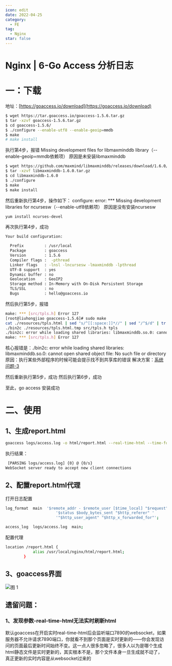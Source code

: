 ```yaml
---
icon: edit
date: 2022-04-25
category:
  - FE
tag:
  - Nginx
star: false
---
```

# Nginx | 6-Go Access 分析日志


# 一：下载
地址：[https://goaccess.io/download](https://goaccess.io/download)
```bash
$ wget https://tar.goaccess.io/goaccess-1.5.6.tar.gz
$ tar -xzvf goaccess-1.5.6.tar.gz
$ cd goaccess-1.5.6/
$ ./configure --enable-utf8 --enable-geoip=mmdb
$ make
# make install
```
执行第4步，报错
Missing development files for libmaxminddb library（--enable-geoip=mmdb依赖项）
原因是未安装libmaxminddb
```bash
$ wget https://github.com/maxmind/libmaxminddb/releases/download/1.6.0/libmaxminddb-1.6.0.tar.gz
$ tar -xzvf libmaxminddb-1.6.0.tar.gz
$ cd libmaxminddb-1.6.0
$ ./configure
$ make
$ make install
```
然后重新执行第4步，操作如下：
configure: error: *** Missing development libraries for ncursesw（--enable-utf8依赖项）
原因是没有安装ncursesw
```bash
yum install ncurses-devel
```
再次执行第4步，成功
```bash
Your build configuration:

  Prefix         : /usr/local
  Package        : goaccess
  Version        : 1.5.6
  Compiler flags :  -pthread
  Linker flags   : -lnsl -lncursesw -lmaxminddb -lpthread  
  UTF-8 support  : yes
  Dynamic buffer : no
  Geolocation    : GeoIP2
  Storage method : In-Memory with On-Disk Persistent Storage
  TLS/SSL        : no
  Bugs           : hello@goaccess.io
```
然后执行第5步，报错
```bash
make: *** [src/tpls.h] Error 127
[root@liuhongjiao goaccess-1.5.6]# sudo make 
cat ./resources/tpls.html | sed "s/^[[:space:]]*//" | sed "/^$/d" | tr -d "\r\n" > ./resources/tpls.html.tmp
./bin2c ./resources/tpls.html.tmp src/tpls.h tpls
./bin2c: error while loading shared libraries: libmaxminddb.so.0: cannot open shared object file: No such file or directory
make: *** [src/tpls.h] Error 127
```
核心报错是：./bin2c: error while loading shared libraries: libmaxminddb.so.0: cannot open shared object file: No such file or directory
原因：执行某些外部程序的时候可能会提示找不到共享库的错误
解决方案：[系统问题-3](https://www.yuque.com/maohou/wkdvge/tqprdn)

然后重新执行第5步，成功
然后执行第6步，成功

至此，go access 安装成功

# 二、使用
## 1、生成report.html 
```bash
goaccess logs/access.log -o html/report.html --real-time-html --time-format='%H:%M:%S' --date-format='d%/%b/%Y' --log-format=COMBINED
```
执行结果：
```bash
 [PARSING logs/access.log] {0} @ {0/s}
WebSocket server ready to accept new client connections
```

## 2、配置report.html代理
打开日志配置
```bash
log_format  main  '$remote_addr - $remote_user [$time_local] "$request" '
                      '$status $body_bytes_sent "$http_referer" '
                      '"$http_user_agent" "$http_x_forwarded_for"';

access_log  logs/access.log  main;
```
配置代理
```bash
location /report.html {
            alias /usr/local/nginx/html/report.html;
        }
```
## 3、goaccess界面

![图 1](https://cdn.liuhongjiao.cn/images/2023/02/13/nginx-go-access/1676250082877.png)  

## 遗留问题：
### 1、发现参数-real-time-html无法实时刷新html
默认goaccess在开启实时real-time-html后会监听端口7890的websocket，如果服务器不允许请求7890端口，你就看不到那个页面是实时更新的——你会发现访问的页面最后更新时间始终不变。这一点人很多忽略了，很多人以为是哪个生成html静态文件是实时更新的，其实根本不是，那个文件本身一旦生成就不动了，真正更新的实时内容是从websocket过来的
[
](https://blog.csdn.net/m0_37732829/article/details/117999475)
